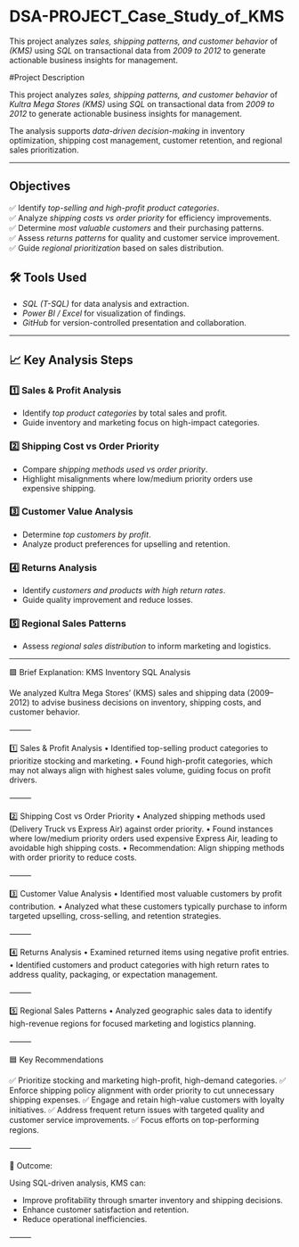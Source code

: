 # DSA-PROJECT_Case_Study_of_KMS
This project analyzes *sales, shipping patterns, and customer behavior* of *(KMS)* using *SQL* on transactional data from *2009 to 2012* to generate actionable business insights for management.  

#Project Description

This project analyzes *sales, shipping patterns, and customer behavior* of *Kultra Mega Stores (KMS)* using *SQL* on transactional data from *2009 to 2012* to generate actionable business insights for management.

The analysis supports *data-driven decision-making* in inventory optimization, shipping cost management, customer retention, and regional sales prioritization.

---

## Objectives

✅ Identify *top-selling and high-profit product categories*.  
✅ Analyze *shipping costs vs order priority* for efficiency improvements.  
✅ Determine *most valuable customers* and their purchasing patterns.  
✅ Assess *returns patterns* for quality and customer service improvement.  
✅ Guide *regional prioritization* based on sales distribution.

## 🛠 Tools Used

- *SQL (T-SQL)* for data analysis and extraction.
- *Power BI / Excel* for visualization of findings.
- *GitHub* for version-controlled presentation and collaboration.

---
## 📈 Key Analysis Steps

### 1️⃣ Sales & Profit Analysis
- Identify *top product categories* by total sales and profit.
- Guide inventory and marketing focus on high-impact categories.

### 2️⃣ Shipping Cost vs Order Priority
- Compare *shipping methods used vs order priority*.
- Highlight misalignments where low/medium priority orders use expensive shipping.

### 3️⃣ Customer Value Analysis
- Determine *top customers by profit*.
- Analyze product preferences for upselling and retention.

### 4️⃣ Returns Analysis
- Identify *customers and products with high return rates*.
- Guide quality improvement and reduce losses.

### 5️⃣ Regional Sales Patterns
- Assess *regional sales distribution* to inform marketing and logistics.

---

🟩 Brief Explanation: KMS Inventory SQL Analysis

We analyzed Kultra Mega Stores’ (KMS) sales and shipping data (2009–2012) to advise business decisions on inventory, shipping costs, and customer behavior.

⸻

1️⃣ Sales & Profit Analysis
	•	Identified top-selling product categories to prioritize stocking and marketing.
	•	Found high-profit categories, which may not always align with highest sales volume, guiding focus on profit drivers.

⸻

2️⃣ Shipping Cost vs Order Priority
	•	Analyzed shipping methods used (Delivery Truck vs Express Air) against order priority.
	•	Found instances where low/medium priority orders used expensive Express Air, leading to avoidable high shipping costs.
	•	Recommendation: Align shipping methods with order priority to reduce costs.

⸻

3️⃣ Customer Value Analysis
	•	Identified most valuable customers by profit contribution.
	•	Analyzed what these customers typically purchase to inform targeted upselling, cross-selling, and retention strategies.

⸻

4️⃣ Returns Analysis
	•	Examined returned items using negative profit entries.
	•	Identified customers and product categories with high return rates to address quality, packaging, or expectation management.

⸻

5️⃣ Regional Sales Patterns
	•	Analyzed geographic sales data to identify high-revenue regions for focused marketing and logistics planning.

⸻

🟦 Key Recommendations

✅ Prioritize stocking and marketing high-profit, high-demand categories.
✅ Enforce shipping policy alignment with order priority to cut unnecessary shipping expenses.
✅ Engage and retain high-value customers with loyalty initiatives.
✅ Address frequent return issues with targeted quality and customer service improvements.
✅ Focus efforts on top-performing regions.

⸻

🚩 Outcome:

Using SQL-driven analysis, KMS can:
- Improve profitability through smarter inventory and shipping decisions.
- Enhance customer satisfaction and retention.
- Reduce operational inefficiencies.

⸻
